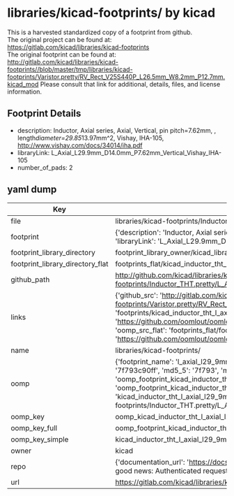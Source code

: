 # libraries/kicad-footprints/ by kicad  
This is a harvested standardized copy of a footprint from github.  
The original project can be found at:  
https://gitlab.com/kicad/libraries/kicad-footprints  
The original footprint can be found at:
http://gitlab.com/kicad/libraries/kicad-footprints//blob/master/tmp/libraries/kicad-footprints/Varistor.pretty/RV_Rect_V25S440P_L26.5mm_W8.2mm_P12.7mm.kicad_mod
Please consult that link for additional, details, files, and license information.  
## Footprint Details
* description: Inductor, Axial series, Axial, Vertical, pin pitch=7.62mm, , length*diameter=29.85*13.97mm^2, Vishay, IHA-105, http://www.vishay.com/docs/34014/iha.pdf  
* libraryLink: L_Axial_L29.9mm_D14.0mm_P7.62mm_Vertical_Vishay_IHA-105  
* number_of_pads: 2  
## yaml dump  
| Key | Value |  
| --- | --- |  
| file | libraries/kicad-footprints/Inductor_THT.pretty/L_Axial_L29.9mm_D14.0mm_P7.62mm_Vertical_Vishay_IHA-105.kicad_mod |  
| footprint | {'description': 'Inductor, Axial series, Axial, Vertical, pin pitch=7.62mm, , length*diameter=29.85*13.97mm^2, Vishay, IHA-105, http://www.vishay.com/docs/34014/iha.pdf', 'libraryLink': 'L_Axial_L29.9mm_D14.0mm_P7.62mm_Vertical_Vishay_IHA-105', 'number_of_pads': 2} |  
| footprint_library_directory | footprint_library_owner/kicad_libraries/kicad-footprints/ |  
| footprint_library_directory_flat | footprints_flat/kicad_inductor_tht_l_axial_l29_9mm_d14_0mm_p7_62mm_vertical_vishay_iha_105/working |  
| github_path | http://github.com/kicad/libraries/kicad-footprints//blob/master/tmp/libraries/kicad-footprints/Inductor_THT.pretty/L_Axial_L29.9mm_D14.0mm_P7.62mm_Vertical_Vishay_IHA-105.kicad_mod |  
| links | {'github_src': 'http://gitlab.com/kicad/libraries/kicad-footprints//blob/master/tmp/libraries/kicad-footprints/Varistor.pretty/RV_Rect_V25S440P_L26.5mm_W8.2mm_P12.7mm.kicad_mod', 'github_src_repo': 'https://gitlab.com/kicad/libraries/kicad-footprints', 'oomp_bot': 'footprints/kicad_inductor_tht_l_axial_l29_9mm_d14_0mm_p7_62mm_vertical_vishay_iha_105/working', 'oomp_bot_github': 'https://github.com/oomlout/oomlout_oomp_footprint_bot/tree/main/footprints/kicad_inductor_tht_l_axial_l29_9mm_d14_0mm_p7_62mm_vertical_vishay_iha_105/working', 'oomp_src_flat': 'footprints_flat/footprints_flat/kicad_inductor_tht_l_axial_l29_9mm_d14_0mm_p7_62mm_vertical_vishay_iha_105/working', 'oomp_src_flat_github': 'https://github.com/oomlout/oomlout_oomp_footprint_src/tree/main/footprints_flat/kicad_inductor_tht_l_axial_l29_9mm_d14_0mm_p7_62mm_vertical_vishay_iha_105/working'} |  
| name | libraries/kicad-footprints/ |  
| oomp | {'footprint_name': 'l_axial_l29_9mm_d14_0mm_p7_62mm_vertical_vishay_iha_105', 'library_name': 'inductor_tht', 'md5': '7f793c90fff03a2a4e87bacc3d67eb73', 'md5_10': '7f793c90ff', 'md5_5': '7f793', 'md5_6': '7f793c', 'oomp_key': 'oomp_kicad_inductor_tht_l_axial_l29_9mm_d14_0mm_p7_62mm_vertical_vishay_iha_105', 'oomp_key_extra': 'oomp_footprint_kicad_inductor_tht_l_axial_l29_9mm_d14_0mm_p7_62mm_vertical_vishay_iha_105', 'oomp_key_full': 'oomp_footprint_kicad_inductor_tht_l_axial_l29_9mm_d14_0mm_p7_62mm_vertical_vishay_iha_105_7f793c', 'oomp_key_simple': 'kicad_inductor_tht_l_axial_l29_9mm_d14_0mm_p7_62mm_vertical_vishay_iha_105', 'original_filename': 'libraries/kicad-footprints/Inductor_THT.pretty/L_Axial_L29.9mm_D14.0mm_P7.62mm_Vertical_Vishay_IHA-105.kicad_mod', 'owner_name': 'kicad'} |  
| oomp_key | oomp_kicad_inductor_tht_l_axial_l29_9mm_d14_0mm_p7_62mm_vertical_vishay_iha_105 |  
| oomp_key_full | oomp_footprint_kicad_inductor_tht_l_axial_l29_9mm_d14_0mm_p7_62mm_vertical_vishay_iha_105 |  
| oomp_key_simple | kicad_inductor_tht_l_axial_l29_9mm_d14_0mm_p7_62mm_vertical_vishay_iha_105 |  
| owner | kicad |  
| repo | {'documentation_url': 'https://docs.github.com/rest/overview/resources-in-the-rest-api#rate-limiting', 'message': "API rate limit exceeded for 84.66.173.59. (But here's the good news: Authenticated requests get a higher rate limit. Check out the documentation for more details.)"} |  
| url | https://gitlab.com/kicad/libraries/kicad-footprints |  

